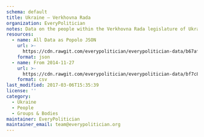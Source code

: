 ```yaml
---
schema: default
title: Ukraine — Verkhovna Rada
organization: EveryPolitician
notes: Data on the people within the Verkhovna Rada legislature of Ukraine.
resources:
  - name: All Data as Popolo JSON
    url: >-
      https://cdn.rawgit.com/everypolitician/everypolitician-data/b67af6698ffe316cd345c932e786fb2c2d1b3490/data/Ukraine/Verkhovna_Rada/ep-popolo-v1.0.json
    format: json
  - name: From 2014-11-27
    url: >-
      https://cdn.rawgit.com/everypolitician/everypolitician-data/bf7c8bc733b7a1fa1c5b44f69b070c9f18e6311d/data/Ukraine/Verkhovna_Rada/term-8.csv
    format: csv
last_modified: 2017-03-06T15:35:39
license: ''
category:
  - Ukraine
  - People
  - Groups & Bodies
maintainer: EveryPolitician
maintainer_email: team@everypolitician.org
---
```

